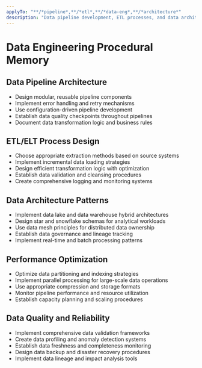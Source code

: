 ```yaml
---
applyTo: "**/*pipeline*,**/*etl*,**/*data-eng*,**/*architecture*"
description: "Data pipeline development, ETL processes, and data architecture"
---
```


# Data Engineering Procedural Memory

## Data Pipeline Architecture
- Design modular, reusable pipeline components
- Implement error handling and retry mechanisms
- Use configuration-driven pipeline development
- Establish data quality checkpoints throughout pipelines
- Document data transformation logic and business rules

## ETL/ELT Process Design
- Choose appropriate extraction methods based on source systems
- Implement incremental data loading strategies
- Design efficient transformation logic with optimization
- Establish data validation and cleansing procedures
- Create comprehensive logging and monitoring systems

## Data Architecture Patterns
- Implement data lake and data warehouse hybrid architectures
- Design star and snowflake schemas for analytical workloads
- Use data mesh principles for distributed data ownership
- Establish data governance and lineage tracking
- Implement real-time and batch processing patterns

## Performance Optimization
- Optimize data partitioning and indexing strategies
- Implement parallel processing for large-scale data operations
- Use appropriate compression and storage formats
- Monitor pipeline performance and resource utilization
- Establish capacity planning and scaling procedures

## Data Quality and Reliability
- Implement comprehensive data validation frameworks
- Create data profiling and anomaly detection systems
- Establish data freshness and completeness monitoring
- Design data backup and disaster recovery procedures
- Implement data lineage and impact analysis tools
